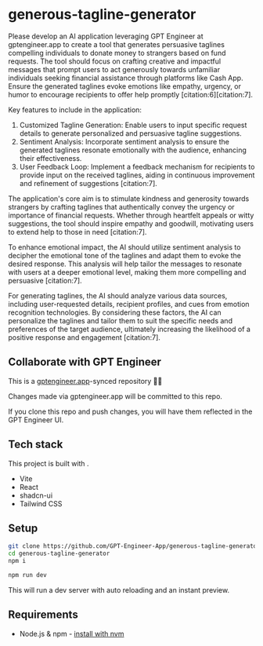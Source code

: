 # generous-tagline-generator

 Please develop an AI application leveraging GPT Engineer at gptengineer.app to create a tool that generates persuasive taglines compelling individuals to donate money to strangers based on fund requests. The tool should focus on crafting creative and impactful messages that prompt users to act generously towards unfamiliar individuals seeking financial assistance through platforms like Cash App. Ensure the generated taglines evoke emotions like empathy, urgency, or humor to encourage recipients to offer help promptly [citation:6][citation:7].

Key features to include in the application:
1. Customized Tagline Generation: Enable users to input specific request details to generate personalized and persuasive tagline suggestions.
2. Sentiment Analysis: Incorporate sentiment analysis to ensure the generated taglines resonate emotionally with the audience, enhancing their effectiveness.
3. User Feedback Loop: Implement a feedback mechanism for recipients to provide input on the received taglines, aiding in continuous improvement and refinement of suggestions [citation:7].

The application's core aim is to stimulate kindness and generosity towards strangers by crafting taglines that authentically convey the urgency or importance of financial requests. Whether through heartfelt appeals or witty suggestions, the tool should inspire empathy and goodwill, motivating users to extend help to those in need [citation:7].

To enhance emotional impact, the AI should utilize sentiment analysis to decipher the emotional tone of the taglines and adapt them to evoke the desired response. This analysis will help tailor the messages to resonate with users at a deeper emotional level, making them more compelling and persuasive [citation:7].

For generating taglines, the AI should analyze various data sources, including user-requested details, recipient profiles, and cues from emotion recognition technologies. By considering these factors, the AI can personalize the taglines and tailor them to suit the specific needs and preferences of the target audience, ultimately increasing the likelihood of a positive response and engagement [citation:7].  

## Collaborate with GPT Engineer

This is a [gptengineer.app](https://gptengineer.app)-synced repository 🌟🤖

Changes made via gptengineer.app will be committed to this repo.

If you clone this repo and push changes, you will have them reflected in the GPT Engineer UI.

## Tech stack

This project is built with .

- Vite
- React
- shadcn-ui
- Tailwind CSS

## Setup

```sh
git clone https://github.com/GPT-Engineer-App/generous-tagline-generator.git
cd generous-tagline-generator
npm i
```

```sh
npm run dev
```

This will run a dev server with auto reloading and an instant preview.

## Requirements

- Node.js & npm - [install with nvm](https://github.com/nvm-sh/nvm#installing-and-updating)
